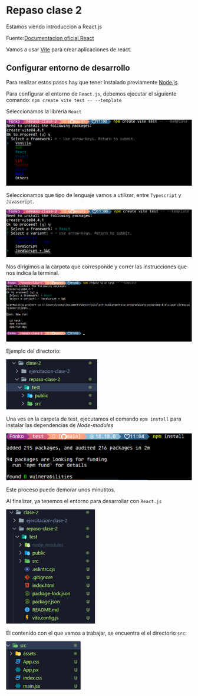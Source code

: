 # Repaso clase 2

Estamos viendo introduccion a React.js

Fuente:[Documentacion oficial React](https://es.react.dev/)

Vamos a usar [Vite](https://vitejs.dev/) para crear aplicaciones de react.

## Configurar entorno de desarrollo
   Para realizar estos pasos hay que tener instalado previamente [Node.js](https://nodejs.org/en).


Para configurar el entorno de `React.js`, debemos ejecutar el siguiente comando:
`npm create vite test -- --template` 

Seleccionamos la libreria `React`

![paso 1](./images/image-3.png)

Seleccionamos que tipo de lenguaje vamos a utilizar, entre `Typescript` y `Javascript`.

![paso 2](./images/image-4.png)

Nos dirigimos a la carpeta que corresponde y correr las instrucciones que nos indica la terminal.

![Paso 3](./images/image-5.png)

Ejemplo del directorio:

![Alt text](./images/image-6.png)

Una ves en la carpeta de test, ejecutamos el comando `npm install` para instalar las dependencias de *Node-modules*

![Alt text](./images/image-7.png)

Este proceso puede demorar unos minutitos.

Al finalizar, ya tenemos el entorno para desarrollar con `React.js`

![Alt text](./images/image-8.png)

El contenido con el que vamos a trabajar, se encuentra el el directorio `src`:

![Alt text](./images/image-9.png)
